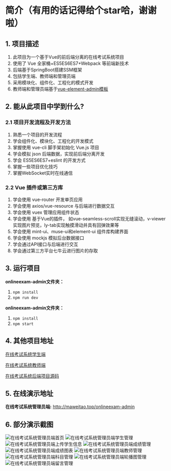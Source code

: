 # 简介（有用的话记得给个star哈，谢谢啦）

## 1. 项目描述

1. 此项目为一个基于Vue的前后端分离的在线考试系统项目
2. 使用了 Vue 全家桶+ES5ES6ES7+Webpack 等前端新技术 
3. 后端基于SpringBoot搭建SSM框架
4. 包括学生端、教师端和管理员端 
5. 采用模块化、组件化、工程化的模式开发
6. 教师端和管理员端基于[vue-element-admin模板](https://github.com/PanJiaChen/vue-element-admin)

## 2. 能从此项目中学到什么? 

### 2.1 项目开发流程及开发方法 

1. 熟悉一个项目的开发流程
2. 学会组件化、模块化、工程化的开发模式 
3. 掌握使用 vue-cli 脚手架初始化 Vue.js 项目
4. 学会模拟 json 后端数据，实现前后端分离开发 
5. 学会 ES5ES6ES7+eslint 的开发方式 
6. 掌握一些项目优化技巧 
7. 掌握WebSocket实时在线通信

### 2.2 Vue 插件或第三方库

1. 学会使用 vue-router 开发单页应用 
2. 学会使用 axios/vue-resource 与后端进行数据交互
3. 学会使用 vuex 管理应用组件状态
4. 学会使用 基于Vue的插件， 如vue-seamless-scroll实现无缝滚动，v-viewer实现图片预览，ly-tab实现触摸滑动并具有回弹效果等
5. 学会使用 mint-ui、muse-ui和element-ui 组件库构建界面
6. 学会使用 mockjs 模拟后台数据接口
7. 学会通过API接口与后端进行交互  
8. 学会通过第三方平台七牛云进行图片的存取  

## 3. 运行项目

**onlineexam-admin文件夹：**

1. `npm install`
2. `npm run dev`

**onlineexam-admin文件夹：**

1. `npm install`
2. `npm start`

## 4. 其他项目地址

[在线考试系统学生端](https://github.com/FrontDemon/onlineexam-student)

[在线考试系统教师端](https://github.com/FrontDemon/onlineexam-teacher)

[在线考试系统后端项目源码](https://github.com/FrontDemon/onlineexam-system-backend)

## 5. 在线演示地址

**在线考试系统管理员端:** http://maweitao.top/onlineexam-admin

## 6. 部分演示截图
![在线考试系统管理员端首页](https://s1.ax1x.com/2020/06/03/taMuqg.png)
![在线考试系统管理员端学生管理](https://s1.ax1x.com/2020/06/03/taMHQf.png)
![在线考试系统管理员端上传学生信息](https://s1.ax1x.com/2020/06/03/talVu8.png)
![在线考试系统管理员端成绩管理](https://s1.ax1x.com/2020/06/03/taQKl6.png)
![在线考试系统管理员端成绩图表](https://s1.ax1x.com/2020/06/03/taQTAJ.png)
![在线考试系统管理员端教师管理](https://s1.ax1x.com/2020/06/03/taQzHe.png)
![在线考试系统管理员端科目管理](https://s1.ax1x.com/2020/06/03/talBgx.png)
![在线考试系统管理员端轮播图管理](https://s1.ax1x.com/2020/06/03/tal7qS.png)
![在线考试系统管理员端留言管理](https://s1.ax1x.com/2020/06/03/ta19qU.png)

